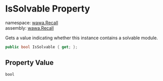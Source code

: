 # IsSolvable Property

namespace: [wawa\.Recall](../../wawa.Recall.md)<br />
assembly: [wawa\.Recall](../../../wawa.Recall.md)

Gets a value indicating whether this instance contains a solvable module\.

```csharp
public bool IsSolvable { get; };
```

## Property Value

`bool`

